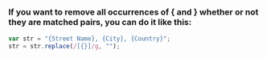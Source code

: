 ### If you want to remove all occurrences of { and } whether or not they are matched pairs, you can do it like this:

```js
var str = "{Street Name}, {City}, {Country}";
str = str.replace(/[{}]/g, "");
```